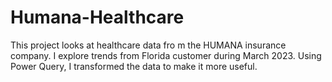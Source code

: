 # Humana-Healthcare

This project looks at healthcare data fro m the HUMANA insurance company. I explore trends from Florida customer during March 2023. Using Power Query, I transformed the data to make it more useful. 
